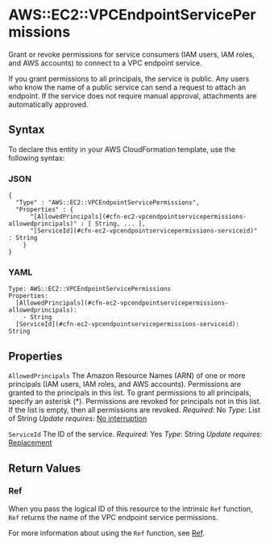 # AWS::EC2::VPCEndpointServicePermissions<a name="aws-resource-ec2-vpcendpointservicepermissions"></a>

Grant or revoke permissions for service consumers \(IAM users, IAM roles, and AWS accounts\) to connect to a VPC endpoint service\.

If you grant permissions to all principals, the service is public\. Any users who know the name of a public service can send a request to attach an endpoint\. If the service does not require manual approval, attachments are automatically approved\.

## Syntax<a name="aws-resource-ec2-vpcendpointservicepermissions-syntax"></a>

To declare this entity in your AWS CloudFormation template, use the following syntax:

### JSON<a name="aws-resource-ec2-vpcendpointservicepermissions-syntax.json"></a>

```
{
  "Type" : "AWS::EC2::VPCEndpointServicePermissions",
  "Properties" : {
      "[AllowedPrincipals](#cfn-ec2-vpcendpointservicepermissions-allowedprincipals)" : [ String, ... ],
      "[ServiceId](#cfn-ec2-vpcendpointservicepermissions-serviceid)" : String
    }
}
```

### YAML<a name="aws-resource-ec2-vpcendpointservicepermissions-syntax.yaml"></a>

```
Type: AWS::EC2::VPCEndpointServicePermissions
Properties:
  [AllowedPrincipals](#cfn-ec2-vpcendpointservicepermissions-allowedprincipals):
    - String
  [ServiceId](#cfn-ec2-vpcendpointservicepermissions-serviceid): String
```

## Properties<a name="aws-resource-ec2-vpcendpointservicepermissions-properties"></a>

`AllowedPrincipals`  <a name="cfn-ec2-vpcendpointservicepermissions-allowedprincipals"></a>
The Amazon Resource Names \(ARN\) of one or more principals \(IAM users, IAM roles, and AWS accounts\)\. Permissions are granted to the principals in this list\. To grant permissions to all principals, specify an asterisk \(\*\)\. Permissions are revoked for principals not in this list\. If the list is empty, then all permissions are revoked\.
*Required*: No
*Type*: List of String
*Update requires*: [No interruption](https://docs.aws.amazon.com/AWSCloudFormation/latest/UserGuide/using-cfn-updating-stacks-update-behaviors.html#update-no-interrupt)

`ServiceId`  <a name="cfn-ec2-vpcendpointservicepermissions-serviceid"></a>
The ID of the service\.
*Required*: Yes
*Type*: String
*Update requires*: [Replacement](https://docs.aws.amazon.com/AWSCloudFormation/latest/UserGuide/using-cfn-updating-stacks-update-behaviors.html#update-replacement)

## Return Values<a name="aws-resource-ec2-vpcendpointservicepermissions-return-values"></a>

### Ref<a name="aws-resource-ec2-vpcendpointservicepermissions-return-values-ref"></a>

When you pass the logical ID of this resource to the intrinsic `Ref` function, `Ref` returns the name of the VPC endpoint service permissions\.

For more information about using the `Ref` function, see [Ref](https://docs.aws.amazon.com/AWSCloudFormation/latest/UserGuide/intrinsic-function-reference-ref.html)\.
